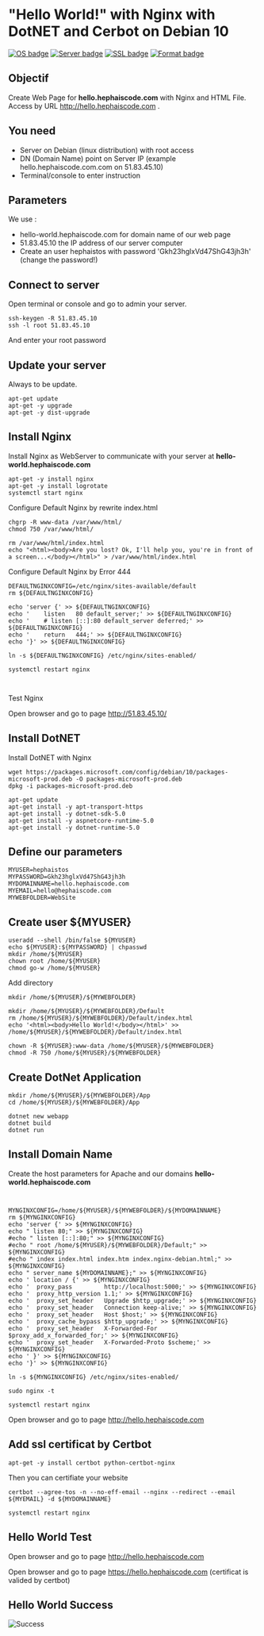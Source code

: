 # "Hello World!" with Nginx with DotNET and Cerbot on Debian 10

[![OS badge](https://img.shields.io/badge/OS-Debian-red.svg)](https://www.debian.org)
[![Server badge](https://img.shields.io/badge/Server-Nginx-blue.svg)](https://www.nginx.com)
[![SSL badge](https://img.shields.io/badge/SSL-certbot-blue.svg)](https://certbot.eff.org)
[![Format badge](https://img.shields.io/badge/Format-HTML-green.svg)](https://lyty.dev/html/index.html)

## Objectif 

Create Web Page for **hello.hephaiscode.com** with Nginx and HTML File. Access by URL  http://hello.hephaiscode.com .

## You need

- Server on Debian (linux distribution) with root access
- DN (Domain Name) point on Server IP (example hello.hephaiscode.com.com on 51.83.45.10)
- Terminal/console to enter instruction

## Parameters

We use :
 - hello-world.hephaiscode.com for domain name of our web page
 - 51.83.45.10 the IP address of our server computer
 - Create an user hephaistos with password 'Gkh23hglxVd47ShG43jh3h' (change the password!)
 
 
## Connect to server 

Open terminal or console and go to admin your server.

```
ssh-keygen -R 51.83.45.10
ssh -l root 51.83.45.10 
```

And enter your root password 

## Update your server

Always to be update.

```
apt-get update
apt-get -y upgrade
apt-get -y dist-upgrade

```

## Install Nginx

Install Nginx as WebServer to communicate with your server at **hello-world.hephaiscode.com**

```
apt-get -y install nginx
apt-get -y install logrotate
systemctl start nginx
```

Configure Default Nginx by rewrite index.html

```
chgrp -R www-data /var/www/html/
chmod 750 /var/www/html/

rm /var/www/html/index.html
echo "<html><body>Are you lost? Ok, I'll help you, you're in front of a screen...</body></html>" > /var/www/html/index.html

```
Configure Default Nginx by Error 444

```
DEFAULTNGINXCONFIG=/etc/nginx/sites-available/default
rm ${DEFAULTNGINXCONFIG}

echo 'server {' >> ${DEFAULTNGINXCONFIG}
echo '    listen   80 default_server;' >> ${DEFAULTNGINXCONFIG}
echo '    # listen [::]:80 default_server deferred;' >> ${DEFAULTNGINXCONFIG}
echo '    return   444;' >> ${DEFAULTNGINXCONFIG}
echo '}' >> ${DEFAULTNGINXCONFIG}

ln -s ${DEFAULTNGINXCONFIG} /etc/nginx/sites-enabled/

systemctl restart nginx



```

Test Nginx 

Open browser and go to page http://51.83.45.10/

## Install DotNET

Install DotNET with Nginx

```
wget https://packages.microsoft.com/config/debian/10/packages-microsoft-prod.deb -O packages-microsoft-prod.deb
dpkg -i packages-microsoft-prod.deb

apt-get update
apt-get install -y apt-transport-https
apt-get install -y dotnet-sdk-5.0
apt-get install -y aspnetcore-runtime-5.0
apt-get install -y dotnet-runtime-5.0

```

 ## Define our parameters
 
 ```
 MYUSER=hephaistos
 MYPASSWORD=Gkh23hglxVd47ShG43jh3h
 MYDOMAINNAME=hello.hephaiscode.com
 MYEMAIL=hello@hephaiscode.com
 MYWEBFOLDER=WebSite
 ```
 
 ## Create user ${MYUSER}
 
 ```
useradd --shell /bin/false ${MYUSER}
echo ${MYUSER}:${MYPASSWORD} | chpasswd
mkdir /home/${MYUSER}
chown root /home/${MYUSER}
chmod go-w /home/${MYUSER}

```

Add directory

```
mkdir /home/${MYUSER}/${MYWEBFOLDER}

mkdir /home/${MYUSER}/${MYWEBFOLDER}/Default
rm /home/${MYUSER}/${MYWEBFOLDER}/Default/index.html
echo '<html><body>Hello World!</body></html>' >> /home/${MYUSER}/${MYWEBFOLDER}/Default/index.html

chown -R ${MYUSER}:www-data /home/${MYUSER}/${MYWEBFOLDER}
chmod -R 750 /home/${MYUSER}/${MYWEBFOLDER}
```

## Create DotNet Application

```
mkdir /home/${MYUSER}/${MYWEBFOLDER}/App
cd /home/${MYUSER}/${MYWEBFOLDER}/App

dotnet new webapp
dotnet build
dotnet run

```

## Install Domain Name

Create the host parameters for Apache and our domains **hello-world.hephaiscode.com**

```


MYNGINXCONFIG=/home/${MYUSER}/${MYWEBFOLDER}/${MYDOMAINNAME}
rm ${MYNGINXCONFIG}
echo 'server {' >> ${MYNGINXCONFIG}
echo " listen 80;" >> ${MYNGINXCONFIG}
#echo " listen [::]:80;" >> ${MYNGINXCONFIG}
#echo " root /home/${MYUSER}/${MYWEBFOLDER}/Default;" >> ${MYNGINXCONFIG}
#echo " index index.html index.htm index.nginx-debian.html;" >> ${MYNGINXCONFIG}
echo " server_name ${MYDOMAINNAME};" >> ${MYNGINXCONFIG}
echo ' location / {' >> ${MYNGINXCONFIG}
echo '  proxy_pass         http://localhost:5000;' >> ${MYNGINXCONFIG}
echo '  proxy_http_version 1.1;' >> ${MYNGINXCONFIG}
echo '  proxy_set_header   Upgrade $http_upgrade;' >> ${MYNGINXCONFIG}
echo '  proxy_set_header   Connection keep-alive;' >> ${MYNGINXCONFIG}
echo '  proxy_set_header   Host $host;' >> ${MYNGINXCONFIG}
echo '  proxy_cache_bypass $http_upgrade;' >> ${MYNGINXCONFIG}
echo '  proxy_set_header   X-Forwarded-For $proxy_add_x_forwarded_for;' >> ${MYNGINXCONFIG}
echo '  proxy_set_header   X-Forwarded-Proto $scheme;' >> ${MYNGINXCONFIG}
echo ' }' >> ${MYNGINXCONFIG}
echo '}' >> ${MYNGINXCONFIG}

ln -s ${MYNGINXCONFIG} /etc/nginx/sites-enabled/

sudo nginx -t

systemctl restart nginx

```


Open browser and go to page http://hello.hephaiscode.com 

## Add ssl certificat by Certbot

```
apt-get -y install certbot python-certbot-nginx
```

Then you can certifiate your website 

```
certbot --agree-tos -n --no-eff-email --nginx --redirect --email ${MYEMAIL} -d ${MYDOMAINNAME}

systemctl restart nginx

```

## Hello World Test

Open browser and go to page http://hello.hephaiscode.com 

Open browser and go to page https://hello.hephaiscode.com (certificat is valided by certbot)

## Hello World Success

![Success](https://img.shields.io/badge/Hello%20World-OK-Green.svg)
